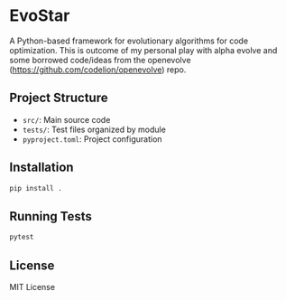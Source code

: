 # EvoStar

A Python-based framework for evolutionary algorithms for code optimization. This is outcome of my personal play with alpha evolve and some borrowed code/ideas from the openevolve (https://github.com/codelion/openevolve) repo.

## Project Structure

- `src/`: Main source code
- `tests/`: Test files organized by module
- `pyproject.toml`: Project configuration

## Installation

```bash
pip install .
```

## Running Tests

```bash
pytest
```

## License

MIT License

